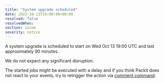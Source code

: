 ```yaml
---
title: "System upgrade scheduled"
date: 2022-10-13T19:00:00+00:00
resolved: false
resolvedWhen: 
section: issue
severity: notice
---
```

A system upgrade is scheduled to start on Wed Oct 13 19:00 UTC and last approximately 90 minutes.

We do not expect any significant disruption.

The started jobs might be executed with a delay
and if you think Packit does not react to your events,
try to retrigger the action via
[comment command](https://packit.dev/docs/guide/#how-to-re-trigger-packit-actions-in-your-pull-request).
